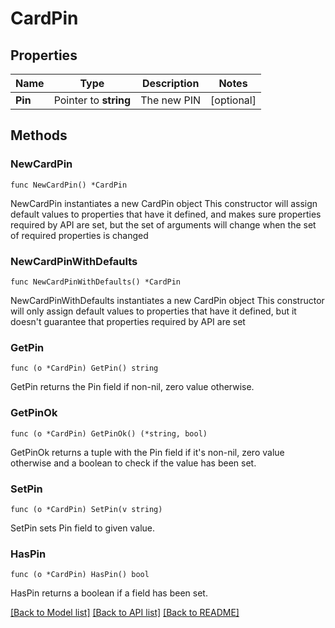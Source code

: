 # CardPin

## Properties

Name | Type | Description | Notes
------------ | ------------- | ------------- | -------------
**Pin** | Pointer to **string** | The new PIN | [optional] 

## Methods

### NewCardPin

`func NewCardPin() *CardPin`

NewCardPin instantiates a new CardPin object
This constructor will assign default values to properties that have it defined,
and makes sure properties required by API are set, but the set of arguments
will change when the set of required properties is changed

### NewCardPinWithDefaults

`func NewCardPinWithDefaults() *CardPin`

NewCardPinWithDefaults instantiates a new CardPin object
This constructor will only assign default values to properties that have it defined,
but it doesn't guarantee that properties required by API are set

### GetPin

`func (o *CardPin) GetPin() string`

GetPin returns the Pin field if non-nil, zero value otherwise.

### GetPinOk

`func (o *CardPin) GetPinOk() (*string, bool)`

GetPinOk returns a tuple with the Pin field if it's non-nil, zero value otherwise
and a boolean to check if the value has been set.

### SetPin

`func (o *CardPin) SetPin(v string)`

SetPin sets Pin field to given value.

### HasPin

`func (o *CardPin) HasPin() bool`

HasPin returns a boolean if a field has been set.


[[Back to Model list]](../README.md#documentation-for-models) [[Back to API list]](../README.md#documentation-for-api-endpoints) [[Back to README]](../README.md)


